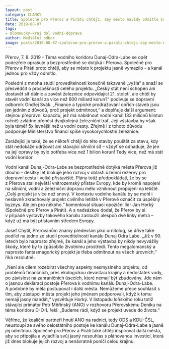 ```yaml
---
layout: post
category: CLANKY
title: Společně pro Přerov a Piráti chtějí, aby město navždy odmítlo kanál Dunaj-Odra-Labe
date: 2019-08-07
tags: 
- Olomoucký-kraj dol vodní-doprava 
author: Mediální odbor
image: posts/2019-08-07-spolecne-pro-prerov-a-pirati-chteji-aby-mesto-navzdy-odmitlo-kanal-dunaj-odra-labe.jpg  #751x422 pixelu
---
```

Přerov, 7. 8. 2019 - Téma vodního koridoru Dunaj-Odra-Labe se opět podezřele oprašuje a bezprostředně se dotýká i Přerova. Společně pro Přerov a Piráti proto chtějí, aby se město k projektu jasně vymezilo - a kanál jednou pro vždy odmítlo.

Poslední z mnoha studií proveditelnosti konečně takzvaně „vyšla“ a snaží se přesvědčit o prospěšnosti celého projektu. „Český stát není schopen ani dostavět síť dálnic a zavést železnice odpovídající 21. století, ale chtěl by stavět vodní kanál za více než 600 miliard korun?“ podivuje se dopravní odborník Ondřej Svák. „Finance a typické prodražování obřích staveb jsou jen jedním z důvodů, proč projekt odmítnout,“ a doplňuje další argument: stejnou přepravní kapacitu, jež má nabídnout vodní kanál (33 milionů kilotun ročně) zvládne přenést dvojkolejná železniční trať. Její výstavba by však byla téměř 5x levnější než u vodní cesty. Zřejmě i z tohoto důvodu podporuje Ministerstvo financí spíše vysokorychlostní železnice.

Zarážející je také, že se někteří chtějí do této stavby pouštět za stavu, kdy stát nedokáže udržovat ani stávající silniční síť – vždyť se odhaduje, že jen na její opravy by bylo potřeba více než 1 bilion korun! Tedy více, než má stát vodní koridor.

Vodní kanál Dunaj-Odra-Labe se bezprostředně dotýká města Přerova již dlouho – desítky let blokuje jeho rozvoj v oblasti územní rezervy pro dopravní cestu i velké přístaviště. Plány totiž předpokládají, že by se z Přerova stal největší vnitrozemský přístav Evropy, kde by kromě napojení na silniční, vodní a železniční dopravu mělo vzniknout propojení na letiště. „Celý projekt je více než snový. V kontextu vodního kanálu by se mohl i neslavně zkrachovalý projekt civilního letiště v Přerově označit za úspěšný byznys. Ale jen pro někoho,“ komentoval situaci opoziční lídr Jan Horký (Společně pro Přerov a Piráti). A s nadsázkou dodal, že Přerov by si v případě výstavby takového kanálu zasloužil alespoň dvě linky metra – když už má být přístavním středem Evropy.

Josef Chytil, Přerovanům známý především jako ornitolog, se dříve také podílel na jedné ze studií proveditelnosti kanálu Dunaj Odra Labe. „Již v 90. letech bylo naprosto zřejmé, že kanál a jeho výstavba by nikdy nevyvážily škody, které by to způsobilo životnímu prostředí. Tento megalomanský a naprosto fantasmagorický projekt je třeba odmítnout na všech úrovních,“ říká rezolutně.

„Není ale cílem rozebírat všechny aspekty nesmyslného projektu, od problémů finančních, přes ekologickou devastaci krajiny a nedostatek vody, po závislost na zahraničních úsecích, které nemají být zbudovány. Jde nám o jasnou deklaraci postoje Přerova k vodnímu kanálu Dunaj-Odra-Labe. A podobně by měla postupovat i další města. Nemůžeme přece souhlasit s tím, aby zástupci města projekt jeho jménem podporovali, když k tomu nemají jasný mandát,“ vysvětluje Horký. V listopadu loňského roku totiž stávající primátor Petr Měřínský (ANO) v rozhovoru Přerovskému Deníku na téma koridoru D-O-L řekl: „Budeme rádi, když se projekt uvede do života.“

Věříme, že koaliční partneři hnutí ANO na radnici, tedy ODS a KDU-ČSL, neustoupí ze svého celostátního postoje ke kanálu Dunaj-Odra-Labe a jasně jej odmítnou. Společně pro Přerov a Piráti také chtějí inspirovat další města, aby se připojila a vyjádřila svůj jasný nesouhlas s plánovanou investicí, která již dnes blokuje jejich rozvoj a nenávratně poničí celou krajinu.
